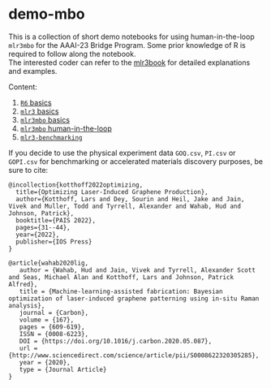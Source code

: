 # demo-mbo

This is a collection of short demo notebooks for using human-in-the-loop `mlr3mbo` for the AAAI-23 Bridge Program.
Some prior knowledge of R is required to follow along the notebook.   
The interested coder can refer to the [mlr3book](https://mlr3book.mlr-org.com/) for detailed explanations and examples.

Content:

1.  [`R6` basics](r6-basics.Rmd)
2. [`mlr3` basics](mlr3-basics.Rmd)
3. [`mlr3mbo` basics](mlr3mbo-basics.Rmd)
4. [`mlr3mbo` human-in-the-loop](mlr3mbo-human-in-the-loop.Rmd)
5. [`mlr3-benchmarking`](mlr-benchmarking.Rmd)

If you decide to use the physical experiment data `GOQ.csv`, `PI.csv` or `GOPI.csv` for benchmarking or accelerated materials discovery purposes, be sure to cite:
```
@incollection{kotthoff2022optimizing,
  title={Optimizing Laser-Induced Graphene Production},
  author={Kotthoff, Lars and Dey, Sourin and Heil, Jake and Jain, Vivek and Muller, Todd and Tyrrell, Alexander and Wahab, Hud and Johnson, Patrick},
  booktitle={PAIS 2022},
  pages={31--44},
  year={2022},
  publisher={IOS Press}
}

@article{wahab2020lig,
   author = {Wahab, Hud and Jain, Vivek and Tyrrell, Alexander Scott and Seas, Michael Alan and Kotthoff, Lars and Johnson, Patrick Alfred},
   title = {Machine-learning-assisted fabrication: Bayesian optimization of laser-induced graphene patterning using in-situ Raman analysis},
   journal = {Carbon},
   volume = {167},
   pages = {609-619},
   ISSN = {0008-6223},
   DOI = {https://doi.org/10.1016/j.carbon.2020.05.087},
   url = {http://www.sciencedirect.com/science/article/pii/S0008622320305285},
   year = {2020},
   type = {Journal Article}
}
```
